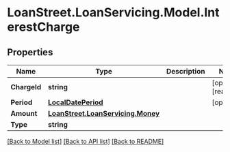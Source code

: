 # LoanStreet.LoanServicing.Model.InterestCharge
## Properties

Name | Type | Description | Notes
------------ | ------------- | ------------- | -------------
**ChargeId** | **string** |  | [optional] [readonly] 
**Period** | [**LocalDatePeriod**](LocalDatePeriod.md) |  | [optional] 
**Amount** | [**LoanStreet.LoanServicing.Money**](LoanStreet.LoanServicing.Money.md) |  | 
**Type** | **string** |  | 

[[Back to Model list]](../README.md#documentation-for-models) [[Back to API list]](../README.md#documentation-for-api-endpoints) [[Back to README]](../README.md)

